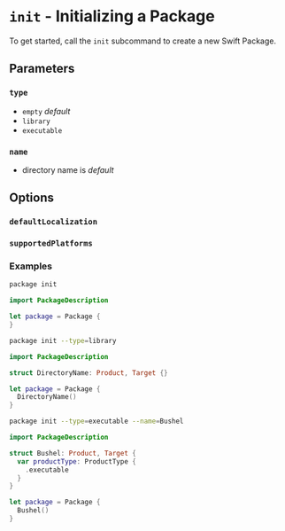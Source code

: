 # `init` - Initializing a Package

To get started, call the `init` subcommand to create a new Swift Package.

## Parameters

### `type`

* `empty` _default_
* `library`
* `executable`

### `name`

* directory name is _default_

## Options

### `defaultLocalization`

### `supportedPlatforms`

### Examples

```bash
package init
```

```swift
import PackageDescription

let package = Package {
} 
```

```bash
package init --type=library
```

```swift
import PackageDescription

struct DirectoryName: Product, Target {}

let package = Package {
  DirectoryName()
} 
```

```bash
package init --type=executable --name=Bushel
```

```swift
import PackageDescription

struct Bushel: Product, Target {
  var productType: ProductType {
    .executable
  }
}

let package = Package {
  Bushel()
} 
```